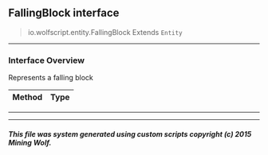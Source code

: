 ## FallingBlock __interface__

>io.wolfscript.entity.FallingBlock
>Extends `Entity`

---

### Interface Overview

Represents a falling block

Method | Type   
--- | :--- 



---

---


##### This file was system generated using custom scripts copyright (c) 2015 Mining Wolf.
	

